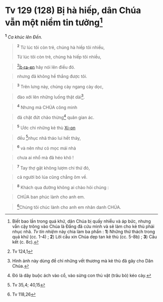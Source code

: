 # Tv 129 (128) Bị hà hiếp, dân Chúa vẫn một niềm tin tưởng[^1]
<sup><b>1</b></sup> *Ca khúc lên Đền.*


> <sup><b>2</b></sup> Từ lúc tôi còn trẻ, chúng hà hiếp tôi nhiều,
> 
> Từ lúc tôi còn trẻ, chúng hà hiếp tôi nhiều,
>


> [^1*][Ít-ra-en]() hãy nói lên điều đó.
>


> nhưng đã không hề thắng được tôi.
>


> <sup><b>3</b></sup> Trên lưng này, chúng cày ngang cày dọc,
>


> đào xới lên những luống thật dài[^2].
>


> <sup><b>4</b></sup> Nhưng mà CHÚA công minh
>


> đã chặt đứt chão thừng[^3] quân gian ác.
>


> <sup><b>5</b></sup> Ước chi những kẻ thù [Xi-on]()
>


> đều [^2*]nhục nhã tháo lui hết thảy,
>


> <sup><b>6</b></sup> và nên như cỏ mọc mái nhà
>


> chưa ai nhổ mà đã héo khô !
>


> <sup><b>7</b></sup> Tay thợ gặt không lượm chi thứ đó,
>


> cả người bó lúa cũng chẳng ôm về.
>


> <sup><b>8</b></sup> Khách qua đường không ai chào hỏi chúng :
>


> CHÚA ban phúc lành cho anh em.
>


> [^3*]Chúng tôi chúc lành cho anh em nhân danh CHÚA.
>

[^1]: Biết bao lần trong quá khứ, dân Chúa bị quấy nhiễu và áp bức, nhưng vẫn cậy trông vào Chúa là Đấng đã cứu mình và sẽ làm cho kẻ thù phải nhục nhã. *Tv tín nhiệm* này chia làm ba phần : **1**) Những thử thách trong quá khứ (cc. 1-4) ; **2**) Lời cầu xin Chúa dẹp tan kẻ thù (cc. 5-8b) ; **3**) Câu kết (c. 8c).
[^2]: Hình ảnh này dùng để chỉ những vết thương mà kẻ thù đã gây cho Dân Chúa.
[^3]: Đó là dây buộc ách vào cổ, vào sừng con thú vật (trâu bò) kéo cày.
[^1*]: Tv 124,1
[^2*]: Tv 35,4; 40,15
[^3*]: Tv 118,26